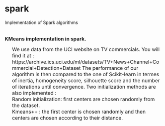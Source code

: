 # spark
Implementation of Spark algorithms


<FONT size="3pt"> <br> <b> KMeans implementation in spark. </b>
<ul>
We use data from the UCI website on TV commercials. 
You will find it at : https://archive.ics.uci.edu/ml/datasets/TV+News+Channel+Commercial+Detection+Dataset 
The performance of our algorithm is then compared to the one of Scikit-learn in termes of inertia, homogeneity score, silhouette score and the number of iterations until convergence. 
Two initialization methods are also implemented : 
<li type=none > Random initialization: first centers are chosen randomly from the dataset. </li>
<li type=none > Kmeans++ : the first center is chosen randomly and then centers are chosen according to their distance. </li>

</FONT>
